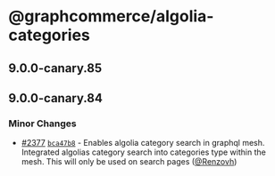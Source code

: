# @graphcommerce/algolia-categories

## 9.0.0-canary.85

## 9.0.0-canary.84

### Minor Changes

- [#2377](https://github.com/graphcommerce-org/graphcommerce/pull/2377) [`bca47b8`](https://github.com/graphcommerce-org/graphcommerce/commit/bca47b81061ea8608753cfc8940ce4db65ab27e3) - Enables algolia category search in graphql mesh. Integrated algolias category search into categories type within the mesh. This will only be used on search pages ([@Renzovh](https://github.com/Renzovh))

